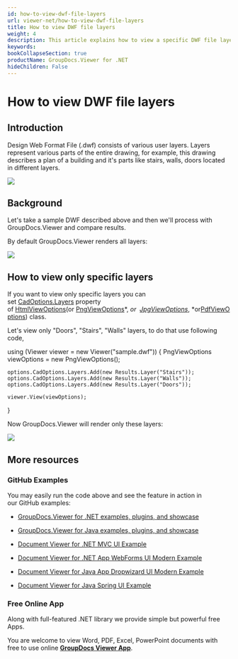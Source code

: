 ```yaml
---
id: how-to-view-dwf-file-layers
url: viewer-net/how-to-view-dwf-file-layers
title: How to view DWF file layers
weight: 4
description: This article explains how to view a specific DWF file layers with GroupDocs.Viewer within your .NET / C# applications.
keywords: 
bookCollapseSection: true
productName: GroupDocs.Viewer for .NET
hideChildren: False
---
```


# How to view DWF file layers



## Introduction

Design Web Format File (.dwf) consists of various user layers. Layers represent various parts of the entire drawing, for example, this drawing describes a plan of a building and it's parts like stairs, walls, doors located in different layers.

![](https://wiki.lisbon.dynabic.com/download/attachments/31917399/image2020-4-23%2018%3A10%3A48.png?version=1&modificationDate=1587647449000&api=v2)

## Background

Let's take a sample DWF described above and then we'll process with GroupDocs.Viewer and compare results.

By default GroupDocs.Viewer renders all layers:

![](https://wiki.lisbon.dynabic.com/download/attachments/31917399/image2020-4-23%2018%3A12%3A27.png?version=1&modificationDate=1587647548000&api=v2)

## How to view only specific layers

If you want to view only specific layers you can set [CadOptions.Layers](https://apireference.groupdocs.com/net/viewer/groupdocs.viewer.options/cadoptions/properties/layers) property of [HtmlViewOptions](https://apireference.groupdocs.com/net/viewer/groupdocs.viewer.options/htmlviewoptions)(or [PngView](https://apireference.groupdocs.com/net/viewer/groupdocs.viewer.options/pngviewoptions)[Options](https://apireference.groupdocs.com/net/viewer/groupdocs.viewer.options/pngviewoptions)*, *or  [JpgView](https://apireference.groupdocs.com/net/viewer/groupdocs.viewer.options/jpgviewoptions)[Options](https://apireference.groupdocs.com/net/viewer/groupdocs.viewer.options/jpgviewoptions)*, *or[PdfViewOptions](https://apireference.groupdocs.com/net/viewer/groupdocs.viewer.options/pdfviewoptions)) class. 

Let's view only "Doors", "Stairs", "Walls" layers, to do that use following code, 

using (Viewer viewer = new Viewer("sample.dwf"))
{
    PngViewOptions viewOptions = new PngViewOptions();
    
    options.CadOptions.Layers.Add(new Results.Layer("Stairs"));
    options.CadOptions.Layers.Add(new Results.Layer("Walls"));
    options.CadOptions.Layers.Add(new Results.Layer("Doors"));

    viewer.View(viewOptions);
}

Now GroupDocs.Viewer will render only these layers:

![](https://wiki.lisbon.dynabic.com/download/attachments/31917399/image2020-4-23%2018%3A18%3A23.png?version=1&modificationDate=1587647903000&api=v2)

## More resources

### GitHub Examples

You may easily run the code above and see the feature in action in our GitHub examples:

*   [GroupDocs.Viewer for .NET examples, plugins, and showcase](https://github.com/groupdocs-viewer/GroupDocs.Viewer-for-.NET)
    
*   [GroupDocs.Viewer for Java examples, plugins, and showcase](https://github.com/groupdocs-viewer/GroupDocs.Viewer-for-Java)
    
*   [Document Viewer for .NET MVC UI Example](https://github.com/groupdocs-viewer/GroupDocs.Viewer-for-.NET-MVC) 
    
*   [Document Viewer for .NET App WebForms UI Modern Example](https://github.com/groupdocs-viewer/GroupDocs.Viewer-for-.NET-WebForms)
    
*   [Document Viewer for Java App Dropwizard UI Modern Example](https://github.com/groupdocs-viewer/GroupDocs.Viewer-for-Java-Dropwizard)
    
*   [Document Viewer for Java Spring UI Example](https://github.com/groupdocs-viewer/GroupDocs.Viewer-for-Java-Spring)
    

### Free Online App

Along with full-featured .NET library we provide simple but powerful free Apps.

You are welcome to view Word, PDF, Excel, PowerPoint documents with free to use online **[GroupDocs Viewer App](https://products.groupdocs.app/viewer)**.

